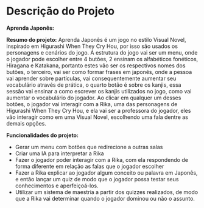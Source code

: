 # Descrição do Projeto

**Aprenda Japonês:**

**Resumo do projeto:** Aprenda Japonês é um jogo no estilo Visual Novel, inspirado em Higurashi When They Cry Hou, por isso são usados os personagens e cenários do jogo. A estrutura do jogo vai ser um menu, onde o jogador pode escolher entre 4 butões, 2 ensinam os alfabéticos fonéticos, Hiragana e Katakana, portanto estes vão ser os respectivos nomes dos butões, o terceiro, vai ser como formar frases em japonês, onde a pessoa vai aprender sobre partículas, vai consequentemente aumentar seu vocabulário através de prática, o quarto botão é sobre os kanjis, essa sessão vai ensinar a como escrever os kanjis utilizados no jogo, como vai aumentar o vocabulário do jogador. Ao clicar em qualquer um desses botões, o jogador vai interagir com a Rika, uma das personagens de Higurashi When They Cry Hou, e ela vai ser a professora do jogador, eles vão interagir como em uma Visual Novel, escolhendo uma fala dentre as demais opções. 

**Funcionalidades do projeto:**
- Gerar um menu com botões que redirecione a outras salas
- Criar uma IA para interpretar a Rika
- Fazer o jogador poder interagir com a Rika, com ela respondendo de forma diferente em relação as falas que o jogador escolher
- Fazer a Rika explicar ao jogador algum conceito ou palavra em Japonês, e então lançar um quiz de modo que o jogador possa testar seus conhecimentos e aperfeiçoá-los.
- Utilizar um sistema de maestria a partir dos quizzes realizados, de modo que a Rika vai determinar quando o jogador dominou ou não o assunto.
